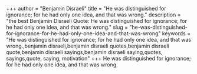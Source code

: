 +++
author = "Benjamin Disraeli"
title = "He was distinguished for ignorance; for he had only one idea, and that was wrong."
description = "the best Benjamin Disraeli Quote: He was distinguished for ignorance; for he had only one idea, and that was wrong."
slug = "he-was-distinguished-for-ignorance-for-he-had-only-one-idea-and-that-was-wrong"
keywords = "He was distinguished for ignorance; for he had only one idea, and that was wrong.,benjamin disraeli,benjamin disraeli quotes,benjamin disraeli quote,benjamin disraeli sayings,benjamin disraeli saying,quotes, sayings,quote, saying, motivation"
+++
He was distinguished for ignorance; for he had only one idea, and that was wrong.
